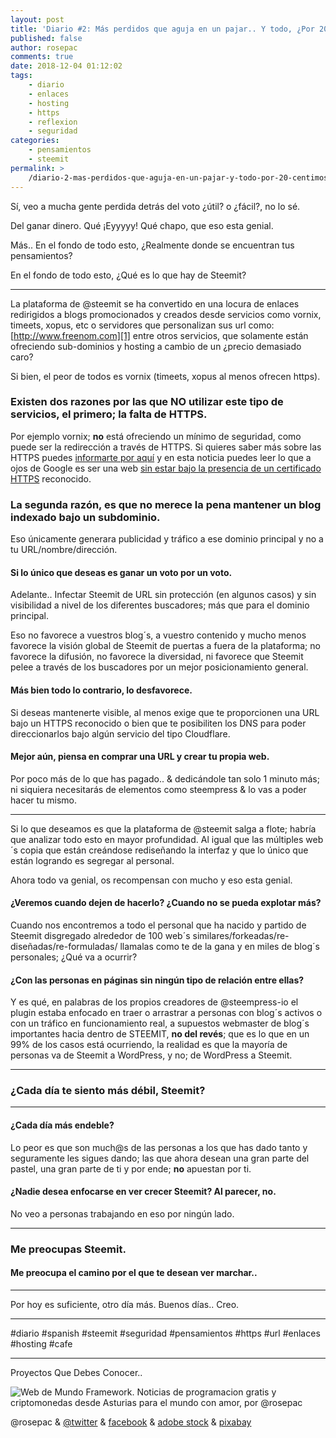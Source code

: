 ```yaml
---
layout: post
title: 'Diario #2: Más perdidos que aguja en un pajar.. Y todo, ¿Por 20 céntimos?'
published: false
author: rosepac
comments: true
date: 2018-12-04 01:12:02
tags:
    - diario
    - enlaces
    - hosting
    - https
    - reflexion
    - seguridad
categories:
    - pensamientos
    - steemit
permalink: >
    /diario-2-mas-perdidos-que-aguja-en-un-pajar-y-todo-por-20-centimos
---
```

Sí, veo a mucha gente perdida detrás del voto ¿útil? o ¿fácil?, no lo sé.

Del ganar dinero. Qué ¡Eyyyyy! Qué chapo, que eso esta genial.
  
Más.. En el fondo de todo esto, ¿Realmente donde se encuentran tus pensamientos?
  
En el fondo de todo esto, ¿Qué es lo que hay de Steemit?

* * *

La plataforma de @steemit se ha convertido en una locura de enlaces redirigidos a blogs promocionados y creados desde servicios como vornix, timeets, xopus, etc o servidores que personalizan sus url como: [http://www.freenom.com][1]  entre otros servicios, que solamente están ofreciendo sub-dominios y hosting a cambio de un ¿precio demasiado caro?

Si bien, el peor de todos es vornix (timeets, xopus al menos ofrecen https).

### Existen dos razones por las que NO utilizar este tipo de servicios, el primero; la falta de HTTPS.

Por ejemplo vornix; **no** está ofreciendo un mínimo de seguridad, como puede ser la redirección a través de HTTPS. Si quieres saber más sobre las HTTPS puedes [informarte por aquí][2] y en esta noticia puedes leer lo que a ojos de Google es ser una web [sin estar bajo la presencia de un certificado HTTPS][3] reconocido.

### La segunda razón, es que no merece la pena mantener un blog indexado bajo un subdominio.

Eso únicamente generara publicidad y tráfico a ese dominio principal y no a tu URL/nombre/dirección.

#### Si lo único que deseas es ganar un voto por un voto.

Adelante.. Infectar Steemit de URL sin protección (en algunos casos) y sin visibilidad a nivel de los diferentes buscadores; más que para el dominio principal.

Eso no favorece a vuestros blog´s, a vuestro contenido y mucho menos favorece la visión global de Steemit de puertas a fuera de la plataforma; no favorece la difusión, no favorece la diversidad, ni favorece que Steemit pelee a través de los buscadores por un mejor posicionamiento general.

#### Más bien todo lo contrario, **lo desfavorece**.

Si deseas mantenerte visible, al menos exige que te proporcionen una URL bajo un HTTPS reconocido o bien que te posibiliten los DNS para poder direccionarlos bajo algún servicio del tipo Cloudflare.

#### Mejor aún, piensa en comprar una URL y crear tu propia web.

Por poco más de lo que has pagado.. & dedicándole tan solo 1 minuto más; ni siquiera necesitarás de elementos como steempress & lo vas a poder hacer tu mismo.

* * *

Si lo que deseamos es que la plataforma de @steemit salga a flote; habría que analizar todo esto en mayor profundidad. Al igual que las múltiples web´s copia que están creándose rediseñando la interfaz y que lo único que están logrando es segregar al personal.

Ahora todo va genial, os recompensan con mucho y eso esta genial.

#### ¿Veremos cuando dejen de hacerlo? ¿Cuando no se pueda explotar más?

Cuando nos encontremos a todo el personal que ha nacido y partido de Steemit disgregado alrededor de 100 web´s similares/forkeadas/re-diseñadas/re-formuladas/ llamalas como te de la gana y en miles de blog´s personales; ¿Qué va a ocurrir?

#### ¿Con las personas en páginas sin ningún tipo de relación entre ellas?

Y es qué, en palabras de los propios creadores de @steempress-io el plugin estaba enfocado en traer o arrastrar a personas con blog´s activos o con un tráfico en funcionamiento real, a supuestos webmaster de blog´s importantes hacia dentro de STEEMIT, **no del revés**; que es lo que en un 99% de los casos está ocurriendo, la realidad es que la mayoría de personas va de Steemit a WordPress, y no; de WordPress a Steemit.

* * *

### ¿Cada día te siento más débil, Steemit?

* * *

#### ¿Cada día más endeble?

Lo peor es que son much@s de las personas a los que has dado tanto y seguramente les sigues dando; las que ahora desean una gran parte del pastel, una gran parte de ti y por ende; **no** apuestan por ti.

#### ¿Nadie desea enfocarse en ver crecer Steemit? Al parecer, no.

No veo a personas trabajando en eso por ningún lado.

* * *

### **Me preocupas Steemit.**

#### **Me preocupa el camino por el que te desean ver marchar..**

* * *

Por hoy es suficiente, otro día más. Buenos días.. Creo.

* * *

#diario #spanish #steemit #seguridad #pensamientos #https #url #enlaces #hosting #cafe

* * *


  Proyectos Que Debes Conocer..



     


![Web de Mundo Framework. Noticias de programacion gratis y criptomonedas desde Asturias para el mundo con amor, por @rosepac][4]

@rosepac & [@twitter][5] & [facebook][6] & [adobe stock][7] & [pixabay][8]

 [1]: http://www.freenom.com/en/index.html?lang=en
 [2]: https://es.wikipedia.org/wiki/Protocolo_seguro_de_transferencia_de_hipertexto
 [3]: https://es.gizmodo.com/se-acabo-a-partir-de-julio-google-chrome-marcara-toda-1822842221
 [4]: https://image.ibb.co/iTckvT/mundo-framework-1350x167-steemit.png
 [5]: https://twitter.com/rosepac21
 [6]: https://facebook.com/rosepac21
 [7]: https://stock.adobe.com/es/contributor/208304300/rosepac
 [8]: https://pixabay.com/es/users/rosepac-4939477/